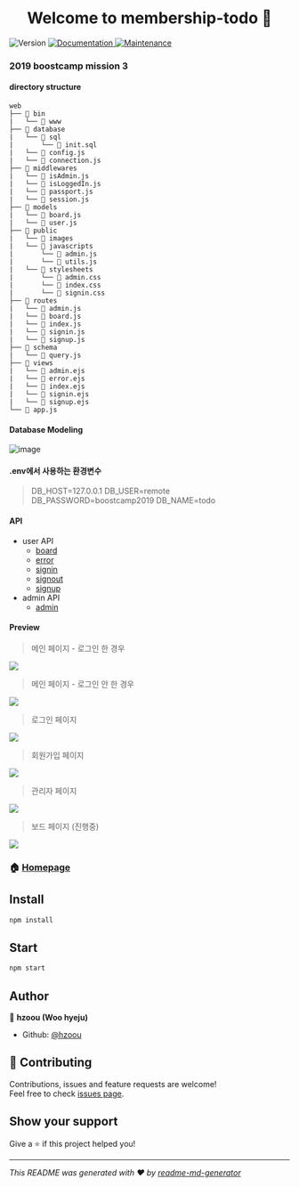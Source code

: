 <h1 align="center">Welcome to membership-todo 👋</h1>
<p>
  <img alt="Version" src="https://img.shields.io/badge/version-1.0.0-blue.svg?cacheSeconds=2592000" />
  <a href="https://github.com/hzoou/membership-todo#readme" target="_blank">
    <img alt="Documentation" src="https://img.shields.io/badge/documentation-yes-brightgreen.svg" />
  </a>
  <a href="https://github.com/hzoou/membership-todo/graphs/commit-activity" target="_blank">
    <img alt="Maintenance" src="https://img.shields.io/badge/Maintained%3F-yes-green.svg" />
  </a>
</p>

### 2019 boostcamp mission 3
#### directory structure
  ```
  web
  ├── 📂 bin
  |   └── 📄 www
  ├── 📂 database
  |   └── 📂 sql
  |       └── 📄 init.sql
  |   └── 📄 config.js
  |   └── 📄 connection.js
  ├── 📂 middlewares
  |   └── 📄 isAdmin.js
  |   └── 📄 isLoggedIn.js
  |   └── 📄 passport.js
  |   └── 📄 session.js
  ├── 📂 models
  |   └── 📄 board.js
  |   └── 📄 user.js
  ├── 📂 public
  |   └── 📂 images
  |   └── 📂 javascripts
  |       └── 📄 admin.js
  |       └── 📄 utils.js
  |   └── 📂 stylesheets
  |       └── 📄 admin.css
  |       └── 📄 index.css
  |       └── 📄 signin.css
  ├── 📂 routes
  |   └── 📄 admin.js
  |   └── 📄 board.js
  |   └── 📄 index.js
  |   └── 📄 signin.js
  |   └── 📄 signup.js
  ├── 📂 schema
  |   └── 📄 query.js
  ├── 📂 views
  |   └── 📄 admin.ejs
  |   └── 📄 error.ejs
  |   └── 📄 index.ejs
  |   └── 📄 signin.ejs
  |   └── 📄 signup.ejs
  └── 📄 app.js
  ```

#### Database Modeling
![image](https://i.imgur.com/Q4lroSz.png)

#### .env에서 사용하는 환경변수
> DB_HOST=127.0.0.1
> DB_USER=remote
> DB_PASSWORD=boostcamp2019
> DB_NAME=todo

#### API
- user API
  - [board](https://github.com/hzoou/membership-todo/wiki/%EC%9D%BC%EB%B0%98-%EC%82%AC%EC%9A%A9%EC%9E%90-API-:-BOARD)
  - [error](https://github.com/hzoou/membership-todo/wiki/일반-사용자-API-:-ERROR)
  - [signin](https://github.com/hzoou/membership-todo/wiki/일반-사용자-API-:-SIGN-IN)
  - [signout](https://github.com/hzoou/membership-todo/wiki/일반-사용자-API-:-SIGN-OUT)
  - [signup](https://github.com/hzoou/membership-todo/wiki/일반-사용자-API-:-SIGN-UP)
- admin API
  - [admin](https://github.com/hzoou/membership-todo/wiki/%EA%B4%80%EB%A6%AC%EC%9E%90-API-:-ADMIN)
  
#### Preview
> 메인 페이지 - 로그인 한 경우
>
![](https://i.imgur.com/YzePbdL.jpg)
> 메인 페이지 - 로그인 안 한 경우
>
![](https://i.imgur.com/ySVD0Av.jpg)
> 로그인 페이지
>
![](https://i.imgur.com/dRfEgIS.png)
> 회원가입 페이지
>
![](https://i.imgur.com/kzVKh3E.png)
> 관리자 페이지
>
![](https://i.imgur.com/CdqOa54.png)
> 보드 페이지 (진행중)
>
![](https://i.imgur.com/VybJdj5.png)


### 🏠 [Homepage](https://github.com/hzoou/membership-todo#readme)

## Install

```sh
npm install
```

## Start

```sh
npm start
```

## Author

👤 **hzoou (Woo hyeju)**

* Github: [@hzoou](https://github.com/hzoou)

## 🤝 Contributing

Contributions, issues and feature requests are welcome!<br />Feel free to check [issues page](https://github.com/hzoou/membership-todo/issues).

## Show your support

Give a ⭐️ if this project helped you!

***
_This README was generated with ❤️ by [readme-md-generator](https://github.com/kefranabg/readme-md-generator)_